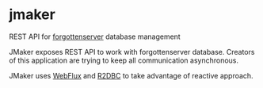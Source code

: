 # jmaker
REST API for [forgottenserver](https://github.com/otland/forgottenserver) database management

JMaker exposes REST API to work with forgottenserver database. Creators of this application are trying to keep all communication asynchronous.

JMaker uses [WebFlux](https://docs.spring.io/spring/docs/current/spring-framework-reference/web-reactive.html) and [R2DBC](https://docs.spring.io/spring-data/r2dbc/docs/1.1.1.RELEASE/reference/html/#get-started:first-steps:what) to take advantage of reactive approach.
